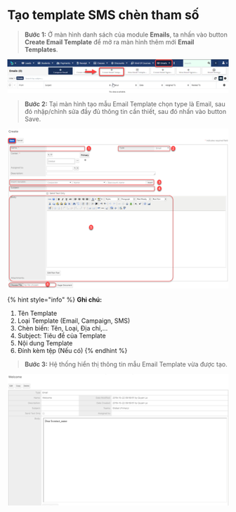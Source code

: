 # Tạo template SMS chèn tham số

> **Bước 1:** Ở màn hình danh sách của module **Emails**, ta nhấn vào button **Create Email Template** để mở ra màn hình thêm mới **Email Templates**.

![](<../../.gitbook/assets/email1 (1).png>)

> **Bước 2:** Tại màn hình tạo mẫu Email Template chọn type là Email, sau đó nhập/chỉnh sửa đầy đủ thông tin cần thiết, sau đó nhấn vào button Save.

![](<../../.gitbook/assets/email2 (1).png>)

{% hint style="info" %}
**Ghi chú:**

1. Tên Template
2. Loại Template (Email, Campaign, SMS)
3. Chèn biến: Tên, Loại, Địa chỉ,…
4. Subject: Tiêu đề của Template
5. Nội dung Template
6. Đính kèm tệp (Nếu có)
{% endhint %}

> **Bước 3:** Hệ thống hiển thị thông tin mẫu Email Template vừa được tạo.

![](<../../.gitbook/assets/email3 (1).png>)
